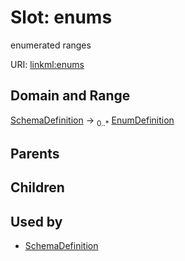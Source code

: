 
# Slot: enums


enumerated ranges

URI: [linkml:enums](https://w3id.org/linkml/enums)


## Domain and Range

[SchemaDefinition](SchemaDefinition.md) ->  <sub>0..*</sub>
 [EnumDefinition](EnumDefinition.md)

## Parents


## Children


## Used by

 * [SchemaDefinition](SchemaDefinition.md)
